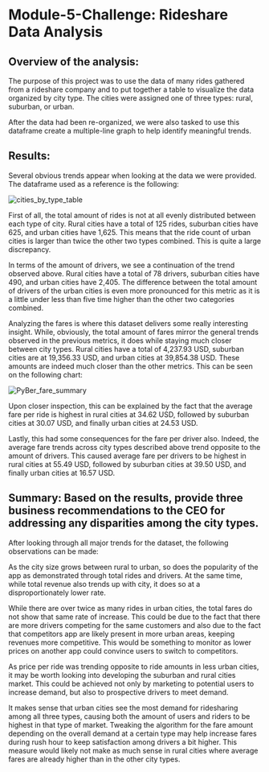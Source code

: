 # Module-5-Challenge: Rideshare Data Analysis


## Overview of the analysis:

The purpose of this project was to use the data of many rides gathered from a rideshare company and to put together a table to visualize the data organized by city type. The cities were assigned one of three types: rural, suburban, or urban.

After the data had been re-organized, we were also tasked to use this dataframe create a multiple-line graph to help identify meaningful trends.


## Results: 

Several obvious trends appear when looking at the data we were provided. The dataframe used as a reference is the following:

![cities_by_type_table](https://user-images.githubusercontent.com/76575162/120121130-6548e380-c167-11eb-8c56-619e56c18eb6.png)


First of all, the total amount of rides is not at all evenly distributed between each type of city. Rural cities have a total of 125 rides, suburban cities have 625, and urban cities have 1,625. This means that the ride count of urban cities is larger than twice the other two types combined. This is quite a large discrepancy.

In terms of the amount of drivers, we see a continuation of the trend observed above. Rural cities have a total of 78 drivers, suburban cities have 490, and urban cities have 2,405. The difference between the total amount of drivers of the urban cities is even more pronounced for this metric as it is a little under less than five time higher than the other two categories combined.

Analyzing the fares is where this dataset delivers some really interesting insight. While, obviously, the total amount of fares mirror the general trends observed in the previous metrics, it does while staying much closer between city types. Rural cities have a total of 4,237.93 USD, suburban cities are at 19,356.33 USD, and urban cities at 39,854.38 USD. These amounts are indeed much closer than the other metrics. This can be seen on the following chart:

![PyBer_fare_summary](https://user-images.githubusercontent.com/76575162/120121186-a3460780-c167-11eb-9c40-3a779143f7f2.png)
      
          
Upon closer inspection, this can be explained by the fact that the average fare per ride is highest in rural cities at 34.62 USD, followed by suburban cities at 30.07 USD, and finally urban cities at 24.53 USD. 

Lastly, this had some consequences for the fare per driver also. Indeed, the average fare trends across city types described above trend opposite to the amount of drivers. This caused average fare per drivers to be highest in rural cities at 55.49 USD, followed by suburban cities at 39.50 USD, and finally urban cities at 16.57 USD. 



## Summary: Based on the results, provide three business recommendations to the CEO for addressing any disparities among the city types.

After looking through all major trends for the dataset, the following observations can be made:

As the city size grows between rural to urban, so does the popularity of the app as demonstrated through total rides and drivers. At the same time, while total revenue also trends up with city, it does so at a disproportionately lower rate. 

While there are over twice as many rides in urban cities, the total fares do not show that same rate of increase. This could be due to the fact that there are more drivers competing for the same customers and also due to the fact that competitors app are likely present in more urban areas, keeping revenues more competitive. This would be something to monitor as lower prices on another app could convince users to switch to competitors.

As price per ride was trending opposite to ride amounts in less urban cities, it may be worth looking into developing the suburban and rural cities market. This could be achieved not only by marketing to potential users to increase demand, but also to prospective drivers to meet demand.

It makes sense that urban cities see the most demand for ridesharing among all three types, causing both the amount of users and riders to be highest in that type of market. Tweaking the algorithm for the fare amount depending on the overall demand at a certain type may help increase fares during rush hour to keep satisfaction among drivers a bit higher. This measure would likely not make as much sense in rural cities where average fares are already higher than in the other city types.


